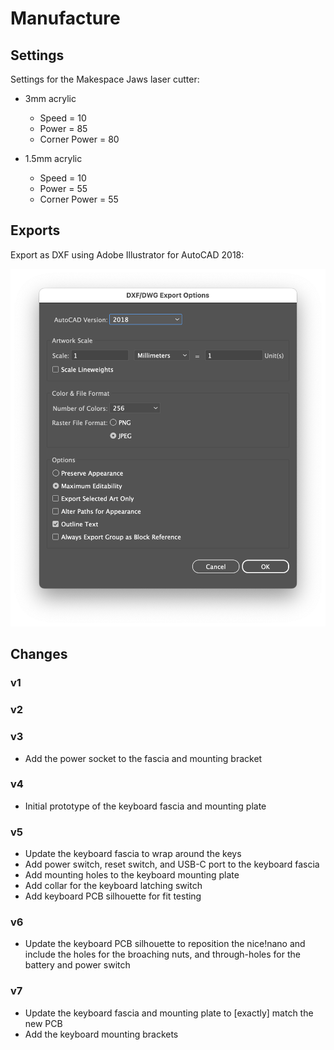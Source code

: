 # Manufacture

## Settings

Settings for the Makespace Jaws laser cutter:

- 3mm acrylic
  - Speed = 10
  - Power = 85
  - Corner Power = 80

- 1.5mm acrylic
  - Speed = 10
  - Power = 55
  - Corner Power = 55

## Exports

Export as DXF using Adobe Illustrator for AutoCAD 2018:

![Screenshot of Adobe Illustrator DXF export dialog](../images/export-settings.png)

## Changes

### v1

### v2

### v3

- Add the power socket to the fascia and mounting bracket

### v4

- Initial prototype of the keyboard fascia and mounting plate

### v5

- Update the keyboard fascia to wrap around the keys
- Add power switch, reset switch, and USB-C port to the keyboard fascia
- Add mounting holes to the keyboard mounting plate
- Add collar for the keyboard latching switch
- Add keyboard PCB silhouette for fit testing

### v6

- Update the keyboard PCB silhouette to reposition the nice!nano and include the holes for the broaching nuts, and through-holes for the battery and power switch

### v7

- Update the keyboard fascia and mounting plate to [exactly] match the new PCB
- Add the keyboard mounting brackets
